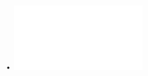 - ![El impacto de la deuda pública en el crecimeinto econ](../assets/Cuáles_son_las_principales_conclusiones_y_recomendaciones_del_estudio._1642170033236_0.pdf)